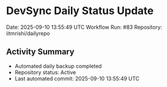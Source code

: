 # DevSync Daily Status Update
Date: 2025-09-10 13:55:49 UTC
Workflow Run: #83
Repository: iitmrishi/dailyrepo

## Activity Summary
- Automated daily backup completed
- Repository status: Active
- Last automated commit: 2025-09-10 13:55:49 UTC
